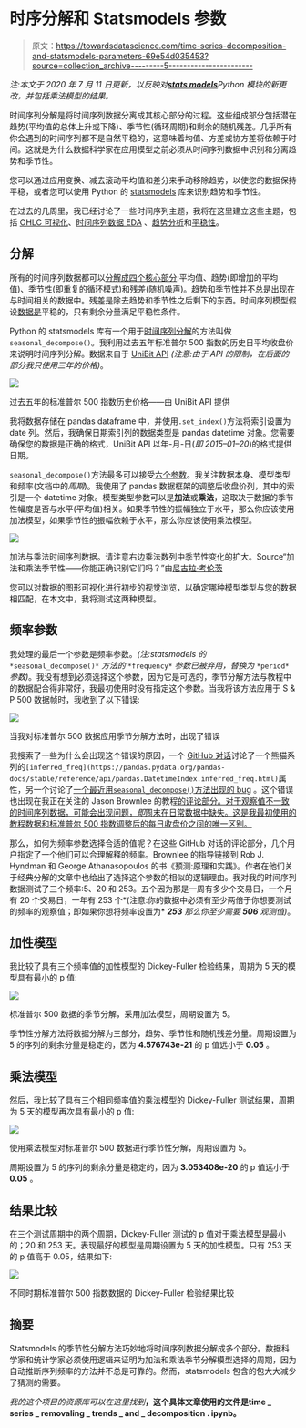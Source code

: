 # 时序分解和 Statsmodels 参数

> 原文：<https://towardsdatascience.com/time-series-decomposition-and-statsmodels-parameters-69e54d035453?source=collection_archive---------5----------------------->

*注:本文于 2020 年 7 月 11 日更新，以反映对*[***stats models***](https://www.statsmodels.org/stable/index.html)*Python 模块的新更改，并包括乘法模型的结果。*

时间序列分解是将时间序列数据分离成其核心部分的过程。这些组成部分包括潜在趋势(平均值的总体上升或下降)、季节性(循环周期)和剩余的随机残差。几乎所有你会遇到的时间序列都不是自然平稳的，这意味着均值、方差或协方差将依赖于时间。这就是为什么数据科学家在应用模型之前必须从时间序列数据中识别和分离趋势和季节性。

您可以通过应用变换、减去滚动平均值和差分来手动移除趋势，以使您的数据保持平稳，或者您可以使用 Python 的 [statsmodels](https://www.statsmodels.org/stable/index.html) 库来识别趋势和季节性。

在过去的几周里，我已经讨论了一些时间序列主题，我将在这里建立这些主题，包括 [OHLC 可视化](/ohlc-charts-with-python-libraries-c58c1ff080b0)、[时间序列数据 EDA](/working-with-time-series-data-a8872ebcac3) 、[趋势分析](https://medium.com/datadriveninvestor/time-series-and-trend-analysis-6a4f255f3d6e)和[平稳性](/achieving-stationarity-with-time-series-data-abd59fd8d5a0)。

## 分解

所有的时间序列数据都可以[分解成四个核心部分](https://machinelearningmastery.com/decompose-time-series-data-trend-seasonality/):平均值、趋势(即增加的平均值)、季节性(即重复的循环模式)和残差(随机噪声)。趋势和季节性并不总是出现在与时间相关的数据中。残差是除去趋势和季节性之后剩下的东西。时间序列模型假设[数据是](https://blogs.wsj.com/economics/2012/07/05/is-data-is-or-is-data-aint-a-plural/)平稳的，只有剩余分量满足平稳性条件。

Python 的 statsmodels 库有一个用于[时间序列分解](http://www.statsmodels.org/dev/generated/statsmodels.tsa.seasonal.seasonal_decompose.html)的方法叫做`seasonal_decompose()`。我利用过去五年标准普尔 500 指数的历史日平均收盘价来说明时间序列分解。数据来自于 [UniBit API](https://unibit.ai/) *(注意:由于 API 的限制，在后面的部分我只使用三年的价格)*。

![](img/886f4d6522e76be847b6f783c15e3a2f.png)

过去五年的标准普尔 500 指数历史价格——由 UniBit API 提供

我将数据存储在 pandas dataframe 中，并使用`.set_index()`方法将索引设置为 date 列。然后，我确保日期索引列的数据类型是 pandas datetime 对象。您需要确保您的数据是正确的格式，UniBit API 以年-月-日(*即 2015–01–20*)的格式提供日期。

`seasonal_decompose()`方法最多可以接受[六个参数](http://www.statsmodels.org/dev/generated/statsmodels.tsa.seasonal.seasonal_decompose.html)。我关注数据本身、模型类型和频率(文档中的*周期*)。我使用了 pandas 数据框架的调整后收盘价列，其中的索引是一个 datetime 对象。模型类型参数可以是**加法**或**乘法**，这取决于数据的季节性幅度是否与水平(平均值)相关。如果季节性的振幅独立于水平，那么你应该使用加法模型，如果季节性的振幅依赖于水平，那么你应该使用乘法模型。

![](img/7a37b928b4d3ec2f0e91ba3c4fa1b22d.png)

加法与乘法时间序列数据。请注意右边乘法数列中季节性变化的扩大。Source“加法和乘法季节性——你能正确识别它们吗？”由[尼古拉·考伦茨](https://kourentzes.com/forecasting/2014/11/09/additive-and-multiplicative-seasonality/)

您可以对数据的图形可视化进行初步的视觉浏览，以确定哪种模型类型与您的数据相匹配，在本文中，我将测试这两种模型。

## 频率参数

我处理的最后一个参数是频率参数。*(注:statsmodels 的* `*seasonal_decompose()*` *方法的* `*frequency*` *参数已被弃用，替换为* `*period*` *参数)*。我没有想到必须选择这个参数，因为它是可选的，季节分解方法与教程中的数据配合得非常好，我最初使用时没有指定这个参数。当我将该方法应用于 S & P 500 数据帧时，我收到了以下错误:

![](img/cbd5ab9359b446bc9063f47fe6634f65.png)

当我对标准普尔 500 数据应用季节分解方法时，出现了错误

我搜索了一些为什么会出现这个错误的原因，一个 [GitHub 对话](https://github.com/pandas-dev/pandas/issues/5082)讨论了一个熊猫系列的`[inferred_freq](https://pandas.pydata.org/pandas-docs/stable/reference/api/pandas.DatetimeIndex.inferred_freq.html)`属性，另一个讨论了[一个最近用`seasonal_decompose()`方法出现的 bug](https://github.com/statsmodels/statsmodels/issues/3503) 。这个错误也出现在我正在关注的 Jason Brownlee 的教程[的评论部分。对于观察值不一致的时间序列数据，可能会出现问题，*即*周末在日常数据中缺失。这是我最初使用的教程数据和标准普尔 500 指数调整后的每日收盘价之间的唯一区别。](https://machinelearningmastery.com/decompose-time-series-data-trend-seasonality/)

那么，如何为频率参数选择合适的值呢？在这些 GitHub 对话的评论部分，几个用户指定了一个他们可以合理解释的频率。Brownlee 的指导链接到 Rob J. Hyndman 和 George Athanasopoulos 的书《预测:原理和实践》。作者在他们关于经典分解的文章中也给出了选择这个参数的相似的逻辑理由。我对我的时间序列数据测试了三个频率:5、20 和 253。五个因为那是一周有多少个交易日，一个月有 20 个交易日，一年有 253 个*(注意:你的数据中必须有至少两倍于你想要测试的频率的观察值；即如果你想将频率设置为* ***253*** *那么你至少需要* ***506*** *观测值)*。

## 加性模型

我比较了具有三个频率值的加性模型的 Dickey-Fuller 检验结果，周期为 5 天的模型具有最小的 p 值:

![](img/af9cc35c0ab758fe2bc7142a694ce483.png)

标准普尔 500 数据的季节分解，采用加法模型，周期设置为 5。

季节性分解方法将数据分解为三部分，趋势、季节性和随机残差分量。周期设置为 5 的序列的剩余分量是稳定的，因为 **4.576743e-21** 的 p 值远小于 **0.05** 。

## 乘法模型

然后，我比较了具有三个相同频率值的乘法模型的 Dickey-Fuller 测试结果，周期为 5 天的模型再次具有最小的 p 值:

![](img/bd5c524c84d4b770706579f256ebd412.png)

使用乘法模型对标准普尔 500 数据进行季节性分解，周期设置为 5。

周期设置为 5 的序列的剩余分量是稳定的，因为 **3.053408e-20** 的 p 值远小于 **0.05** 。

## 结果比较

在三个测试周期中的两个周期，Dickey-Fuller 测试的 p 值对于乘法模型是最小的；20 和 253 天。表现最好的模型是周期设置为 5 天的加性模型。只有 253 天的 p 值高于 0.05，结果如下:

![](img/53e199cfdc445e396a4ae73a40d6a565.png)

不同时期标准普尔 500 指数数据的 Dickey-Fuller 检验结果比较

## 摘要

Statsmodels 的季节性分解方法巧妙地将时间序列数据分解成多个部分。数据科学家和统计学家必须使用逻辑来证明为加法和乘法季节分解模型选择的周期，因为自动推断序列频率的方法并不总是可靠的。然而，statsmodels 包含的包大大减少了猜测的需要。

*我的这个项目的资源库可以在这里找到*[](https://github.com/amitrani6/time-series-examples)**，这个具体文章使用的文件是****time _ series _ removaling _ trends _ and _ decomposition . ipynb****。**